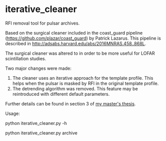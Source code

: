 # iterative_cleaner
RFI removal tool for pulsar archives.

Based on the surgical cleaner included in the coast_guard pipeline (https://github.com/plazar/coast_guard) by Patrick Lazarus. This pipeline is described in http://adsabs.harvard.edu/abs/2016MNRAS.458..868L.

The surgical cleaner was altered to in order to be more useful for LOFAR scintillation studies.

Two major changes were made:
  1. The cleaner uses an iterative approach for the template profile. This helps when the pulsar is masked by RFI in the original template profile.
  2. The detrending algorithm was removed. This feature may be reintroduced with different default parameters.
  
Further details can be found in section 3 of [my master's thesis](https://drive.google.com/file/d/1PPivaUqosjcTWvA0VUzueJ8YtDfg1G53).
  
Usage:

  python iterative_cleaner.py -h
  
  python iterative_cleaner.py archive
